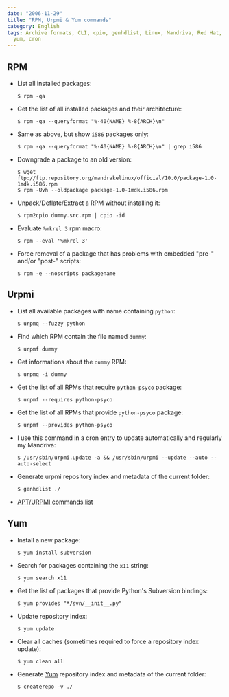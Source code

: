 ```yaml
---
date: "2006-11-29"
title: "RPM, Urpmi & Yum commands"
category: English
tags: Archive formats, CLI, cpio, genhdlist, Linux, Mandriva, Red Hat, RPM, urpmi,
  yum, cron
---
```


## RPM

- List all installed packages:

  ```shell-session
  $ rpm -qa
  ```

- Get the list of all installed packages and their architecture:

  ```shell-session
  $ rpm -qa --queryformat "%-40{NAME} %-8{ARCH}\n"
  ```

- Same as above, but show `i586` packages only:

  ```shell-session
  $ rpm -qa --queryformat "%-40{NAME} %-8{ARCH}\n" | grep i586
  ```

- Downgrade a package to an old version:

  ```shell-session
  $ wget ftp://ftp.repository.org/mandrakelinux/official/10.0/package-1.0-1mdk.i586.rpm
  $ rpm -Uvh --oldpackage package-1.0-1mdk.i586.rpm
  ```

- Unpack/Deflate/Extract a RPM without installing it:

  ```shell-session
  $ rpm2cpio dummy.src.rpm | cpio -id
  ```

- Evaluate `%mkrel 3` rpm macro:

  ```shell-session
  $ rpm --eval '%mkrel 3'
  ```

- Force removal of a package that has problems with embedded "pre-" and/or "post-" scripts:

  ```shell-session
  $ rpm -e --noscripts packagename
  ```

## Urpmi

- List all available packages with name containing `python`:

  ```shell-session
  $ urpmq --fuzzy python
  ```

- Find which RPM contain the file named `dummy`:

  ```shell-session
  $ urpmf dummy
  ```

- Get informations about the `dummy` RPM:

  ```shell-session
  $ urpmq -i dummy
  ```

- Get the list of all RPMs that require `python-psyco` package:

  ```shell-session
  $ urpmf --requires python-psyco
  ```

- Get the list of all RPMs that provide `python-psyco` package:

  ```shell-session
  $ urpmf --provides python-psyco
  ```

- I use this command in a cron entry to update automatically and regularly my Mandriva:

  ```shell-session
  $ /usr/sbin/urpmi.update -a && /usr/sbin/urpmi --update --auto --auto-select
  ```

- Generate urpmi repository index and metadata of the current folder:

  ```shell-session
  $ genhdlist ./
  ```

- [APT/URPMI commands list](https://linux.ensimag.fr/urpmiapt.html)

## Yum

- Install a new package:

  ```shell-session
  $ yum install subversion
  ```

- Search for packages containing the `x11` string:

  ```shell-session
  $ yum search x11
  ```

- Get the list of packages that provide Python's Subversion bindings:

  ```shell-session
  $ yum provides "*/svn/__init__.py"
  ```

- Update repository index:

  ```shell-session
  $ yum update
  ```

- Clear all caches (sometimes required to force a repository index update):

  ```shell-session
  $ yum clean all
  ```

- Generate [Yum](https://yum.baseurl.org) repository index and metadata of the current folder:

  ```shell-session
  $ createrepo -v ./
  ```
